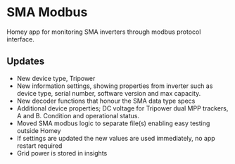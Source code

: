 # SMA Modbus
Homey app for monitoring SMA inverters through modbus protocol interface.

## Updates
- New device type, Tripower
- New information settings, showing properties from inverter such as device type, serial number, software version and max capacity.
- New decoder functions that honour the SMA data type specs
- Additional device properties; DC voltage for Tripower dual MPP trackers, A and B. Condition and operational status.
- Moved SMA modbus logic to separate file(s) enabling easy testing outside Homey
- If settings are updated the new values are used immediately, no app restart required
- Grid power is stored in insights
